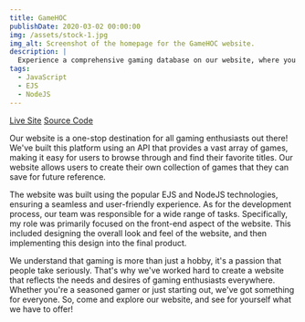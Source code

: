 ```yaml
---
title: GameHOC
publishDate: 2020-03-02 00:00:00
img: /assets/stock-1.jpg
img_alt: Screenshot of the homepage for the GameHOC website.
description: |
  Experience a comprehensive gaming database on our website, where you can easily browse through an extensive collection of games and curate your very own personalized selection of favorites.
tags:
  - JavaScript
  - EJS
  - NodeJS
---
```


<div class="links">
  <a href="https://gamehoc.herokuapp.com/" class="links-site">Live Site</a>
  <a href="https://github.com/joshhovis/GameHOC" class="links-code">Source Code</a>
</div>

Our website is a one-stop destination for all gaming enthusiasts out there! We've built this platform using an API that provides a vast array of games, making it easy for users to browse through and find their favorite titles. Our website allows users to create their own collection of games that they can save for future reference.

The website was built using the popular EJS and NodeJS technologies, ensuring a seamless and user-friendly experience. As for the development process, our team was responsible for a wide range of tasks. Specifically, my role was primarily focused on the front-end aspect of the website. This included designing the overall look and feel of the website, and then implementing this design into the final product.

We understand that gaming is more than just a hobby, it's a passion that people take seriously. That's why we've worked hard to create a website that reflects the needs and desires of gaming enthusiasts everywhere. Whether you're a seasoned gamer or just starting out, we've got something for everyone. So, come and explore our website, and see for yourself what we have to offer!
